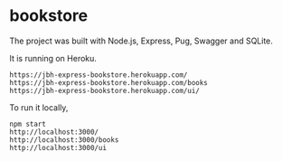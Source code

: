 # bookstore

The project was built with Node.js, Express, Pug, Swagger and SQLite.

It is running on Heroku.

```
https://jbh-express-bookstore.herokuapp.com/
https://jbh-express-bookstore.herokuapp.com/books
https://jbh-express-bookstore.herokuapp.com/ui/
```

To run it locally,

```
npm start
http://localhost:3000/
http://localhost:3000/books
http://localhost:3000/ui
```

